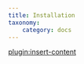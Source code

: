 ```yaml
---
title: Installation
taxonomy:
    category: docs
---
```


[plugin:insert-content](/_partials/installation?related-items-pro)
